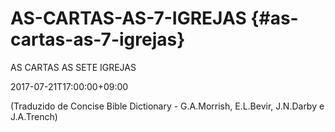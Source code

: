 # AS-CARTAS-AS-7-IGREJAS {#as-cartas-as-7-igrejas}

AS CARTAS AS SETE IGREJAS

2017-07-21T17:00:00+09:00

(Traduzido de Concise Bible Dictionary - G.A.Morrish, E.L.Bevir, J.N.Darby e J.A.Trench)